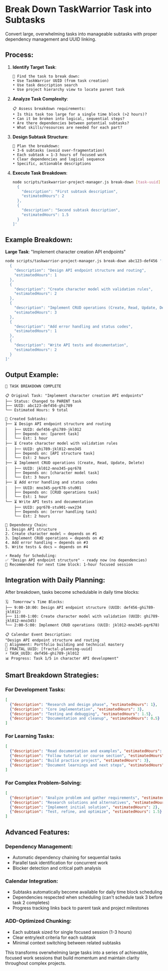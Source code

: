 # Break Down TaskWarrior Task into Subtasks

Convert large, overwhelming tasks into manageable subtasks with proper dependency management and UUID linking.

## Process:

1. **Identify Target Task**:
   ```
   🎯 Find the task to break down:
   • Use TaskWarrior UUID (from task creation)
   • Use task description search
   • Use project hierarchy view to locate parent task
   ```

2. **Analyze Task Complexity**:
   ```
   📋 Assess breakdown requirements:
   • Is this task too large for a single time block (>2 hours)?
   • Can it be broken into logical, sequential steps?
   • Are there dependencies between potential subtasks?
   • What skills/resources are needed for each part?
   ```

3. **Design Subtask Structure**:
   ```
   🔧 Plan the breakdown:
   • 3-6 subtasks (avoid over-fragmentation)
   • Each subtask = 1-3 hours of focused work
   • Clear dependencies and logical sequence
   • Specific, actionable descriptions
   ```

4. **Execute Task Breakdown**:
   ```bash
   node scripts/taskwarrior-project-manager.js break-down [task-uuid] '[
     {
       "description": "First subtask description",
       "estimatedHours": 2
     },
     {
       "description": "Second subtask description", 
       "estimatedHours": 1.5
     }
   ]'
   ```

## Example Breakdown:

**Large Task**: "Implement character creation API endpoints"

```bash
node scripts/taskwarrior-project-manager.js break-down abc123-def456 '[
  {
    "description": "Design API endpoint structure and routing",
    "estimatedHours": 1
  },
  {
    "description": "Create character model with validation rules", 
    "estimatedHours": 2
  },
  {
    "description": "Implement CRUD operations (Create, Read, Update, Delete)",
    "estimatedHours": 3
  },
  {
    "description": "Add error handling and status codes",
    "estimatedHours": 1
  },
  {
    "description": "Write API tests and documentation",
    "estimatedHours": 2
  }
]'
```

## Output Example:

```
🔧 TASK BREAKDOWN COMPLETE

📋 Original Task: "Implement character creation API endpoints"
├── Status: Changed to PARENT task
├── UUID: abc123-def456-ghi789
└── Estimated Hours: 9 total

📝 Created Subtasks:
├── ⏳ Design API endpoint structure and routing
│   ├── UUID: def456-ghi789-jkl012
│   ├── Depends on: [parent task]
│   └── Est: 1 hour
├── ⏳ Create character model with validation rules
│   ├── UUID: ghi789-jkl012-mno345
│   ├── Depends on: [API structure task]
│   └── Est: 2 hours
├── ⏳ Implement CRUD operations (Create, Read, Update, Delete)
│   ├── UUID: jkl012-mno345-pqr678
│   ├── Depends on: [character model task]
│   └── Est: 3 hours
├── ⏳ Add error handling and status codes
│   ├── UUID: mno345-pqr678-stu901
│   ├── Depends on: [CRUD operations task]
│   └── Est: 1 hour
└── ⏳ Write API tests and documentation
    ├── UUID: pqr678-stu901-vwx234
    ├── Depends on: [error handling task]
    └── Est: 2 hours

🎯 Dependency Chain:
1. Design API structure
2. Create character model ← depends on #1
3. Implement CRUD operations ← depends on #2  
4. Add error handling ← depends on #3
5. Write tests & docs ← depends on #4

⚡ Ready for Scheduling:
✅ "Design API endpoint structure" - ready now (no dependencies)
📅 Recommended for next time block: 1-hour focused session
```

## Integration with Daily Planning:

After breakdown, tasks become schedulable in daily time blocks:

```
🗓️  Tomorrow's Time Blocks:
├── 9:00-10:00: Design API endpoint structure (UUID: def456-ghi789-jkl012)
├── 11:00-1:00: Create character model with validation (UUID: ghi789-jkl012-mno345)
└── 2:00-5:00: Implement CRUD operations (UUID: jkl012-mno345-pqr678)

📋 Calendar Event Description:
"Design API endpoint structure and routing
🎯 Alignment: Portfolio building and technical mastery  
🔗 FRACTAL_UUID: [fractal-planning-uuid]
⚡ TASK_UUID: def456-ghi789-jkl012
📊 Progress: Task 1/5 in character API development"
```

## Smart Breakdown Strategies:

### **For Development Tasks**:
```json
[
  {"description": "Research and design phase", "estimatedHours": 1},
  {"description": "Core implementation", "estimatedHours": 3},
  {"description": "Testing and debugging", "estimatedHours": 1.5},
  {"description": "Documentation and cleanup", "estimatedHours": 0.5}
]
```

### **For Learning Tasks**:
```json
[
  {"description": "Read documentation and examples", "estimatedHours": 1},
  {"description": "Follow tutorial or course section", "estimatedHours": 2},
  {"description": "Build practice project", "estimatedHours": 3},
  {"description": "Document learnings and next steps", "estimatedHours": 0.5}
]
```

### **For Complex Problem-Solving**:
```json
[
  {"description": "Analyze problem and gather requirements", "estimatedHours": 1},
  {"description": "Research solutions and alternatives", "estimatedHours": 1.5},
  {"description": "Implement initial solution", "estimatedHours": 2},
  {"description": "Test, refine, and optimize", "estimatedHours": 1.5}
]
```

## Advanced Features:

### **Dependency Management**:
- Automatic dependency chaining for sequential tasks
- Parallel task identification for concurrent work
- Blocker detection and critical path analysis

### **Calendar Integration**:
- Subtasks automatically become available for daily time block scheduling
- Dependencies respected when scheduling (can't schedule task 3 before task 2 completes)
- Progress tracking links back to parent task and project milestones

### **ADD-Optimized Chunking**:
- Each subtask sized for single focused session (1-3 hours)
- Clear entry/exit criteria for each subtask
- Minimal context switching between related subtasks

This transforms overwhelming large tasks into a series of achievable, focused work sessions that build momentum and maintain clarity throughout complex projects.